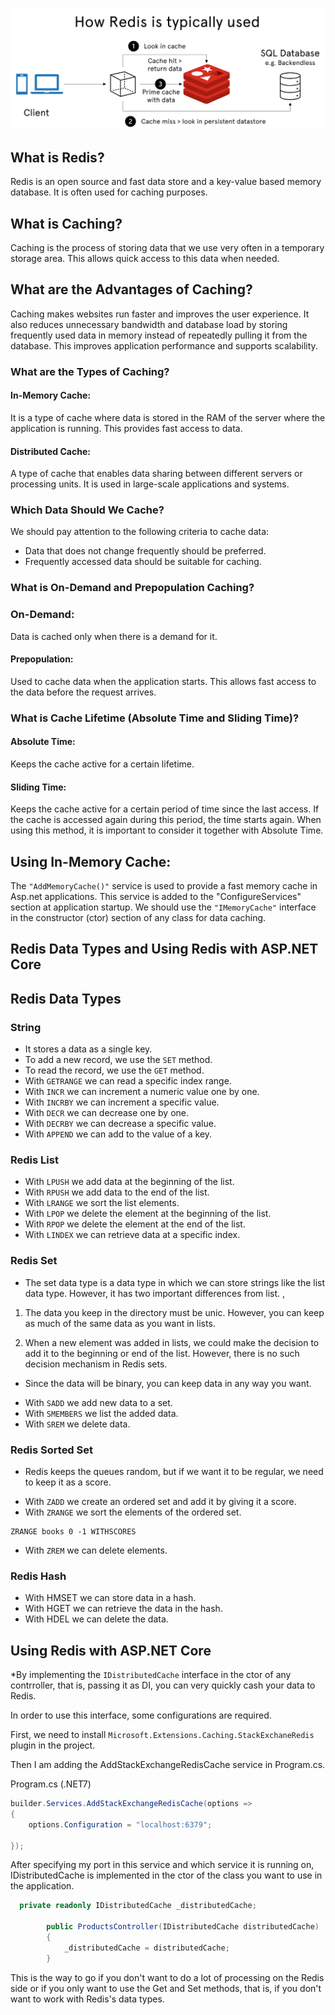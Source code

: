 ![redis](rediss.png)

## What is Redis?
Redis is an open source and fast data store and a key-value based memory database. It is often used for caching purposes.

## What is Caching?
Caching is the process of storing data that we use very often in a temporary storage area. This allows quick access to this data when needed.

## What are the Advantages of Caching?
Caching makes websites run faster and improves the user experience. It also reduces unnecessary bandwidth and database load by storing frequently used data in memory instead of repeatedly pulling it from the database. This improves application performance and supports scalability.

### What are the Types of Caching?
#### In-Memory Cache:
It is a type of cache where data is stored in the RAM of the server where the application is running. This provides fast access to data.

#### Distributed Cache:
A type of cache that enables data sharing between different servers or processing units. It is used in large-scale applications and systems.

### Which Data Should We Cache?
We should pay attention to the following criteria to cache data:
- Data that does not change frequently should be preferred.
- Frequently accessed data should be suitable for caching.

### What is On-Demand and Prepopulation Caching?
### On-Demand:
Data is cached only when there is a demand for it.

#### Prepopulation:
Used to cache data when the application starts. This allows fast access to the data before the request arrives.

### What is Cache Lifetime (Absolute Time and Sliding Time)?
#### Absolute Time:
Keeps the cache active for a certain lifetime.

#### Sliding Time:
Keeps the cache active for a certain period of time since the last access. If the cache is accessed again during this period, the time starts again. When using this method, it is important to consider it together with Absolute Time.

## Using In-Memory Cache:
The `"AddMemoryCache()"` service is used to provide a fast memory cache in Asp.net applications. This service is added to the "ConfigureServices" section at application startup. We should use the `"IMemoryCache"` interface in the constructor (ctor) section of any class for data caching.

## Redis Data Types and Using Redis with ASP.NET Core

## Redis Data Types

### String
- It stores a data as a single key.
- To add a new record, we use the `SET` method.
- To read the record, we use the `GET` method.
- With `GETRANGE` we can read a specific index range.
- With `INCR` we can increment a numeric value one by one.
- With `INCRBY` we can increment a specific value.
- With `DECR` we can decrease one by one.
- With `DECRBY` we can decrease a specific value.
- With `APPEND` we can add to the value of a key.

### Redis List
- With `LPUSH` we add data at the beginning of the list.
- With `RPUSH` we add data to the end of the list.
- With `LRANGE` we sort the list elements.
- With `LPOP` we delete the element at the beginning of the list.
- With `RPOP` we delete the element at the end of the list.
- With `LINDEX` we can retrieve data at a specific index.

### Redis Set
* The set data type is a data type in which we can store strings like the list data type. However, it has two important differences from list. ,

1. The data you keep in the directory must be unic. However, you can keep as much of the same data as you want in lists.

2. When a new element was added in lists, we could make the decision to add it to the beginning or end of the list. However, there is no such decision mechanism in Redis sets.

* Since the data will be binary, you can keep data in any way you want.
- With `SADD` we add new data to a set.
- With `SMEMBERS` we list the added data.
- With `SREM` we delete data.

### Redis Sorted Set
* Redis keeps the queues random, but if we want it to be regular, we need to keep it as a score.
- With `ZADD` we create an ordered set and add it by giving it a score.
- With `ZRANGE` we sort the elements of the ordered set.
```
ZRANGE books 0 -1 WITHSCORES
```
- With `ZREM` we can delete elements.

### Redis Hash
- With HMSET we can store data in a hash.
- With HGET we can retrieve the data in the hash.
- With HDEL we can delete the data.

## Using Redis with ASP.NET Core

*By implementing the `IDistributedCache` interface in the ctor of any contrroller, that is, passing it as DI, you can very quickly cash your data to Redis.

In order to use this interface, some configurations are required.

First, we need to install `Microsoft.Extensions.Caching.StackExchaneRedis` plugin in the project.

Then I am adding the AddStackExchangeRedisCache service in Program.cs.

Program.cs (.NET7)
````csharp
builder.Services.AddStackExchangeRedisCache(options =>
{
    options.Configuration = "localhost:6379";

}); 
````
After specifying my port in this service and which service it is running on, IDistributedCache is implemented in the ctor of the class you want to use in the application.
````csharp
  private readonly IDistributedCache _distributedCache;

        public ProductsController(IDistributedCache distributedCache)
        {
            _distributedCache = distributedCache;
        }
````
This is the way to go if you don't want to do a lot of processing on the Redis side or if you only want to use the Get and Set methods, that is, if you don't want to work with Redis's data types.
